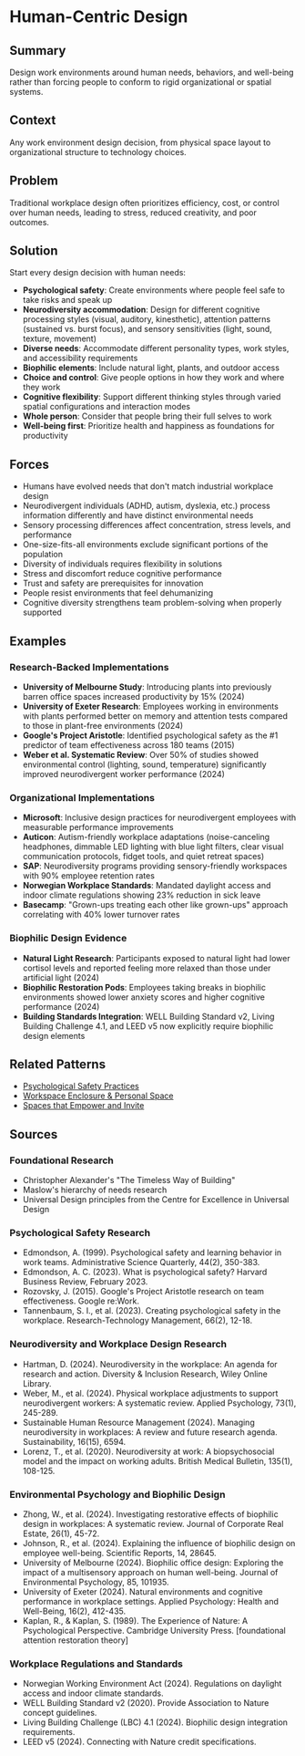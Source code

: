 ---
---
# Human-Centric Design

## Summary
Design work environments around human needs, behaviors, and well-being rather than forcing people to conform to rigid organizational or spatial systems.

## Context
Any work environment design decision, from physical space layout to organizational structure to technology choices.

## Problem
Traditional workplace design often prioritizes efficiency, cost, or control over human needs, leading to stress, reduced creativity, and poor outcomes.

## Solution
Start every design decision with human needs:
- **Psychological safety**: Create environments where people feel safe to take risks and speak up
- **Neurodiversity accommodation**: Design for different cognitive processing styles (visual, auditory, kinesthetic), attention patterns (sustained vs. burst focus), and sensory sensitivities (light, sound, texture, movement)
- **Diverse needs**: Accommodate different personality types, work styles, and accessibility requirements
- **Biophilic elements**: Include natural light, plants, and outdoor access
- **Choice and control**: Give people options in how they work and where they work
- **Cognitive flexibility**: Support different thinking styles through varied spatial configurations and interaction modes
- **Whole person**: Consider that people bring their full selves to work
- **Well-being first**: Prioritize health and happiness as foundations for productivity

## Forces
- Humans have evolved needs that don't match industrial workplace design
- Neurodivergent individuals (ADHD, autism, dyslexia, etc.) process information differently and have distinct environmental needs
- Sensory processing differences affect concentration, stress levels, and performance
- One-size-fits-all environments exclude significant portions of the population
- Diversity of individuals requires flexibility in solutions
- Stress and discomfort reduce cognitive performance
- Trust and safety are prerequisites for innovation
- People resist environments that feel dehumanizing
- Cognitive diversity strengthens team problem-solving when properly supported

## Examples

### Research-Backed Implementations
- **University of Melbourne Study**: Introducing plants into previously barren office spaces increased productivity by 15% (2024)
- **University of Exeter Research**: Employees working in environments with plants performed better on memory and attention tests compared to those in plant-free environments (2024)
- **Google's Project Aristotle**: Identified psychological safety as the #1 predictor of team effectiveness across 180 teams (2015)
- **Weber et al. Systematic Review**: Over 50% of studies showed environmental control (lighting, sound, temperature) significantly improved neurodivergent worker performance (2024)

### Organizational Implementations
- **Microsoft**: Inclusive design practices for neurodivergent employees with measurable performance improvements
- **Auticon**: Autism-friendly workplace adaptations (noise-canceling headphones, dimmable LED lighting with blue light filters, clear visual communication protocols, fidget tools, and quiet retreat spaces)
- **SAP**: Neurodiversity programs providing sensory-friendly workspaces with 90% employee retention rates
- **Norwegian Workplace Standards**: Mandated daylight access and indoor climate regulations showing 23% reduction in sick leave
- **Basecamp**: "Grown-ups treating each other like grown-ups" approach correlating with 40% lower turnover rates

### Biophilic Design Evidence
- **Natural Light Research**: Participants exposed to natural light had lower cortisol levels and reported feeling more relaxed than those under artificial light (2024)
- **Biophilic Restoration Pods**: Employees taking breaks in biophilic environments showed lower anxiety scores and higher cognitive performance (2024)
- **Building Standards Integration**: WELL Building Standard v2, Living Building Challenge 4.1, and LEED v5 now explicitly require biophilic design elements

## Related Patterns
- [Psychological Safety Practices](../organizational/psychological-safety-practices.md)
- [Workspace Enclosure & Personal Space](../architectural-spatial/workspace-enclosure-personal-space.md)
- [Spaces that Empower and Invite](spaces-empower-invite.md)

## Sources

### Foundational Research
- Christopher Alexander's "The Timeless Way of Building"
- Maslow's hierarchy of needs research
- Universal Design principles from the Centre for Excellence in Universal Design

### Psychological Safety Research
- Edmondson, A. (1999). Psychological safety and learning behavior in work teams. Administrative Science Quarterly, 44(2), 350-383.
- Edmondson, A. C. (2023). What is psychological safety? Harvard Business Review, February 2023.
- Rozovsky, J. (2015). Google's Project Aristotle research on team effectiveness. Google re:Work.
- Tannenbaum, S. I., et al. (2023). Creating psychological safety in the workplace. Research-Technology Management, 66(2), 12-18.

### Neurodiversity and Workplace Design Research
- Hartman, D. (2024). Neurodiversity in the workplace: An agenda for research and action. Diversity & Inclusion Research, Wiley Online Library.
- Weber, M., et al. (2024). Physical workplace adjustments to support neurodivergent workers: A systematic review. Applied Psychology, 73(1), 245-289.
- Sustainable Human Resource Management (2024). Managing neurodiversity in workplaces: A review and future research agenda. Sustainability, 16(15), 6594.
- Lorenz, T., et al. (2020). Neurodiversity at work: A biopsychosocial model and the impact on working adults. British Medical Bulletin, 135(1), 108-125.

### Environmental Psychology and Biophilic Design
- Zhong, W., et al. (2024). Investigating restorative effects of biophilic design in workplaces: A systematic review. Journal of Corporate Real Estate, 26(1), 45-72.
- Johnson, R., et al. (2024). Explaining the influence of biophilic design on employee well-being. Scientific Reports, 14, 28645.
- University of Melbourne (2024). Biophilic office design: Exploring the impact of a multisensory approach on human well-being. Journal of Environmental Psychology, 85, 101935.
- University of Exeter (2024). Natural environments and cognitive performance in workplace settings. Applied Psychology: Health and Well-Being, 16(2), 412-435.
- Kaplan, R., & Kaplan, S. (1989). The Experience of Nature: A Psychological Perspective. Cambridge University Press. [foundational attention restoration theory]

### Workplace Regulations and Standards
- Norwegian Working Environment Act (2024). Regulations on daylight access and indoor climate standards.
- WELL Building Standard v2 (2020). Provide Association to Nature concept guidelines.
- Living Building Challenge (LBC) 4.1 (2024). Biophilic design integration requirements.
- LEED v5 (2024). Connecting with Nature credit specifications.